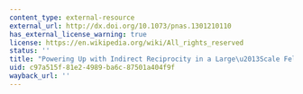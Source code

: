 ```yaml
---
content_type: external-resource
external_url: http://dx.doi.org/10.1073/pnas.1301210110
has_external_license_warning: true
license: https://en.wikipedia.org/wiki/All_rights_reserved
status: ''
title: "Powering Up with Indirect Reciprocity in a Large\u2013Scale Feld Experiment"
uid: c97a515f-81e2-4989-ba6c-87501a404f9f
wayback_url: ''
---
```

